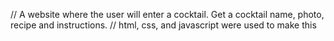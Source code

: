 // A website where the user will enter a cocktail. Get a cocktail name, photo, recipe and instructions.
// html, css, and javascript were used to make this
